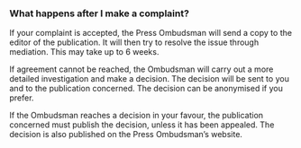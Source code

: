 ###  What happens after I make a complaint?

If your complaint is accepted, the Press Ombudsman will send a copy to the
editor of the publication. It will then try to resolve the issue through
mediation. This may take up to 6 weeks.

If agreement cannot be reached, the Ombudsman will carry out a more detailed
investigation and make a decision. The decision will be sent to you and to the
publication concerned. The decision can be anonymised if you prefer.

If the Ombudsman reaches a decision in your favour, the publication concerned
must publish the decision, unless it has been appealed. The decision is also
published on the Press Ombudsman’s website.
